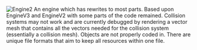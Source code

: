 ![Engine2](https://github.com/user-attachments/assets/0e95e684-d514-4fd4-9c57-1ee4a6da70a8)
An engine which has rewrites to most parts. Based upon EngineV3 and EngineV2 with some parts of the code remained. Collision systems may not work and are currently debugged by rendering a vector 
mesh that contains all the vectors needed for the collision system (essentially a collision mesh). Objects are not properly coded in. There are unique file formats that aim to keep all 
resources within one file.
